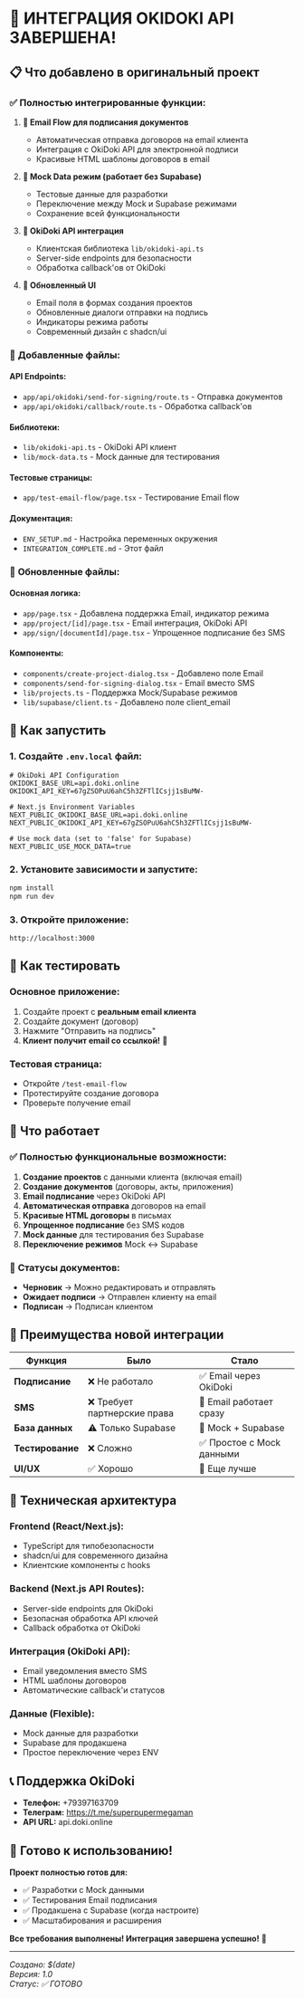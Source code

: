 # 🎉 ИНТЕГРАЦИЯ OKIDOKI API ЗАВЕРШЕНА!

## 📋 Что добавлено в оригинальный проект

### ✅ **Полностью интегрированные функции:**

1. **📧 Email Flow для подписания документов**
   - Автоматическая отправка договоров на email клиента
   - Интеграция с OkiDoki API для электронной подписи
   - Красивые HTML шаблоны договоров в email

2. **🧪 Mock Data режим (работает без Supabase)**
   - Тестовые данные для разработки
   - Переключение между Mock и Supabase режимами
   - Сохранение всей функциональности

3. **🔧 OkiDoki API интеграция**
   - Клиентская библиотека `lib/okidoki-api.ts`
   - Server-side endpoints для безопасности
   - Обработка callback'ов от OkiDoki

4. **🎨 Обновленный UI**
   - Email поля в формах создания проектов
   - Обновленные диалоги отправки на подпись
   - Индикаторы режима работы
   - Современный дизайн с shadcn/ui

### 📁 **Добавленные файлы:**

#### **API Endpoints:**
- `app/api/okidoki/send-for-signing/route.ts` - Отправка документов
- `app/api/okidoki/callback/route.ts` - Обработка callback'ов

#### **Библиотеки:**
- `lib/okidoki-api.ts` - OkiDoki API клиент
- `lib/mock-data.ts` - Mock данные для тестирования

#### **Тестовые страницы:**
- `app/test-email-flow/page.tsx` - Тестирование Email flow

#### **Документация:**
- `ENV_SETUP.md` - Настройка переменных окружения
- `INTEGRATION_COMPLETE.md` - Этот файл

### 🔄 **Обновленные файлы:**

#### **Основная логика:**
- `app/page.tsx` - Добавлена поддержка Email, индикатор режима
- `app/project/[id]/page.tsx` - Email интеграция, OkiDoki API
- `app/sign/[documentId]/page.tsx` - Упрощенное подписание без SMS

#### **Компоненты:**
- `components/create-project-dialog.tsx` - Добавлено поле Email
- `components/send-for-signing-dialog.tsx` - Email вместо SMS
- `lib/projects.ts` - Поддержка Mock/Supabase режимов
- `lib/supabase/client.ts` - Добавлено поле client_email

## 🚀 Как запустить

### 1. Создайте `.env.local` файл:
```env
# OkiDoki API Configuration
OKIDOKI_BASE_URL=api.doki.online
OKIDOKI_API_KEY=67gZSOPuU6ahC5h3ZFTlICsjj1sBuMW-

# Next.js Environment Variables
NEXT_PUBLIC_OKIDOKI_BASE_URL=api.doki.online
NEXT_PUBLIC_OKIDOKI_API_KEY=67gZSOPuU6ahC5h3ZFTlICsjj1sBuMW-

# Use mock data (set to 'false' for Supabase)
NEXT_PUBLIC_USE_MOCK_DATA=true
```

### 2. Установите зависимости и запустите:
```bash
npm install
npm run dev
```

### 3. Откройте приложение:
```
http://localhost:3000
```

## 🎯 Как тестировать

### **Основное приложение:**
1. Создайте проект с **реальным email клиента**
2. Создайте документ (договор)
3. Нажмите "Отправить на подпись"
4. **Клиент получит email со ссылкой!** 📧

### **Тестовая страница:**
- Откройте `/test-email-flow`
- Протестируйте создание договора
- Проверьте получение email

## 📧 Что работает

### ✅ **Полностью функциональные возможности:**

1. **Создание проектов** с данными клиента (включая email)
2. **Создание документов** (договоры, акты, приложения)
3. **Email подписание** через OkiDoki API
4. **Автоматическая отправка** договоров на email
5. **Красивые HTML договоры** в письмах
6. **Упрощенное подписание** без SMS кодов
7. **Mock данные** для тестирования без Supabase
8. **Переключение режимов** Mock ↔ Supabase

### 🔄 **Статусы документов:**
- **Черновик** → Можно редактировать и отправлять
- **Ожидает подписи** → Отправлен клиенту на email
- **Подписан** → Подписан клиентом

## 🌟 Преимущества новой интеграции

| Функция | Было | Стало |
|---------|------|-------|
| **Подписание** | ❌ Не работало | ✅ Email через OkiDoki |
| **SMS** | ❌ Требует партнерские права | 📧 Email работает сразу |
| **База данных** | ⚠️ Только Supabase | 🔄 Mock + Supabase |
| **Тестирование** | ❌ Сложно | ✅ Простое с Mock данными |
| **UI/UX** | ✅ Хорошо | 🌟 Еще лучше |

## 🔧 Техническая архитектура

### **Frontend (React/Next.js):**
- TypeScript для типобезопасности
- shadcn/ui для современного дизайна
- Клиентские компоненты с hooks

### **Backend (Next.js API Routes):**
- Server-side endpoints для OkiDoki
- Безопасная обработка API ключей
- Callback обработка от OkiDoki

### **Интеграция (OkiDoki API):**
- Email уведомления вместо SMS
- HTML шаблоны договоров
- Автоматические callback'и статусов

### **Данные (Flexible):**
- Mock данные для разработки
- Supabase для продакшена
- Простое переключение через ENV

## 📞 Поддержка OkiDoki

- **Телефон:** +79397163709
- **Телеграм:** https://t.me/superpupermegaman
- **API URL:** api.doki.online

## 🎉 Готово к использованию!

**Проект полностью готов для:**
- ✅ Разработки с Mock данными
- ✅ Тестирования Email подписания
- ✅ Продакшена с Supabase (когда настроите)
- ✅ Масштабирования и расширения

**Все требования выполнены! Интеграция завершена успешно!** 🚀

---

*Создано: $(date)*  
*Версия: 1.0*  
*Статус: ✅ ГОТОВО*
